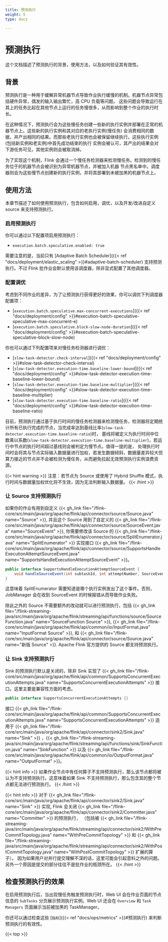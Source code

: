 ```yaml
---
title: 预测执行
weight: 5
type: docs

---
```

<!--
Licensed to the Apache Software Foundation (ASF) under one
or more contributor license agreements.  See the NOTICE file
distributed with this work for additional information
regarding copyright ownership.  The ASF licenses this file
to you under the Apache License, Version 2.0 (the
"License"); you may not use this file except in compliance
with the License.  You may obtain a copy of the License at

  http://www.apache.org/licenses/LICENSE-2.0

Unless required by applicable law or agreed to in writing,
software distributed under the License is distributed on an
"AS IS" BASIS, WITHOUT WARRANTIES OR CONDITIONS OF ANY
KIND, either express or implied.  See the License for the
specific language governing permissions and limitations
under the License.
-->

# 预测执行
这个文档描述了预测执行的背景，使用方法，以及如何验证其有效性。

## 背景
预测执行是一种用于缓解异常机器节点导致作业执行缓慢的机制。机器节点异常包括硬件异常，偶发的输入输出繁忙，高 CPU 负载等问题。
这些问题会导致运行在其上的任务比起在其他节点上运行的任务慢很多，从而影响到整个作业的执行时长。

在这种情况下，预测执行会为这些慢任务创建一些新的执行实例并部署在正常的机器节点上。这些新的执行实例和其对应的老执行实例(慢任务)
会消费相同的数据，并产出相同的结果。而那些老执行实例也会被保留继续执行。这些执行实例(包括新实例和老实例)中首先成功结束的执行
实例会被认可，其产出的结果会对下游任务可见，其他实例则会被取消掉。

为了实现这个机制，Flink 会通过一个慢任务检测器来检测慢任务。检测到的慢任务位于的机器节点会被识别为异常机器节点，并被加入机器
节点黑名单中。调度器则会为这些慢节点创建新的执行实例，并将其部署到未被加黑的机器节点上。

## 使用方法
本章节描述了如何使用预测执行，包含如何启用，调优，以及开发/改进自定义 source 来支持预测执行。

### 启用预测执行
你可以通过以下配置项启用预测执行：
- `execution.batch.speculative.enabled: true`

需要注意的是，当前只有 [Adaptive Batch Scheduler]({{< ref "docs/deployment/elastic_scaling" >}}#adaptive-batch-scheduler) 支持预测执行。不过 Flink 批作业会默认使用该调度器，除非显式配置了其他调度器。

### 配置调优
考虑到不同作业的差异，为了让预测执行获得更好的效果，你可以调优下列调度器配置项：
- [`execution.batch.speculative.max-concurrent-executions`]({{< ref "docs/deployment/config" >}}#execution-batch-speculative-speculative-max-concurrent-e)
- [`execution.batch.speculative.block-slow-node-duration`]({{< ref "docs/deployment/config" >}}#execution-batch-speculative-speculative-block-slow-node)

你也可以通过下列配置项来对慢任务检测器进行调优：
- [`slow-task-detector.check-interval`]({{< ref "docs/deployment/config" >}}#slow-task-detector-check-interval)
- [`slow-task-detector.execution-time.baseline-lower-bound`]({{< ref "docs/deployment/config" >}}#slow-task-detector-execution-time-baseline-lower-bound)
- [`slow-task-detector.execution-time.baseline-multiplier`]({{< ref "docs/deployment/config" >}}#slow-task-detector-execution-time-baseline-multiplier)
- [`slow-task-detector.execution-time.baseline-ratio`]({{< ref "docs/deployment/config" >}}#slow-task-detector-execution-time-baseline-ratio)

目前，预测执行通过基于执行时间的慢任务检测器来检测慢任务，检测器将定期统计所有已执行完成的节点，当完成率达到基线比率(`slow-task-detector.execution-time.baseline-ratio`)时，
基线将被定义为执行时间中位数乘以系数(`slow-task-detector.execution-time.baseline-multiplier`)，若运行中节点的执行时间超过基线则会被判定为慢节点。值得一提的是，
处理执行时间时会将其与节点实际输入数据量进行加权，若发生数据倾斜，数据量差异较大但算力接近的节点并不会被检测为慢任务，从而避免拉起无效预测执行实例浪费资源。

{{< hint warning >}}
注意：若节点为 Source 或使用了 Hybrid Shuffle 模式，执行时间与数据量加权优化将不生效，因为无法判断输入数据量。
{{< /hint >}}

### 让 Source 支持预测执行
如果你的作业有用到自定义 {{< gh_link file="/flink-core/src/main/java/org/apache/flink/api/connector/source/Source.java" name="Source" >}}, 
并且这个 Source 用到了自定义的 {{< gh_link file="/flink-core/src/main/java/org/apache/flink/api/connector/source/SourceEvent.java" name="SourceEvent" >}},
你需要修改该 Source 的 {{< gh_link file="/flink-core/src/main/java/org/apache/flink/api/connector/source/SplitEnumerator.java" name="SplitEnumerator" >}} 
实现接口 {{< gh_link file="/flink-core/src/main/java/org/apache/flink/api/connector/source/SupportsHandleExecutionAttemptSourceEvent.java" name="SupportsHandleExecutionAttemptSourceEvent" >}}。
```java
public interface SupportsHandleExecutionAttemptSourceEvent {
    void handleSourceEvent(int subtaskId, int attemptNumber, SourceEvent sourceEvent);
}
```
这意味着 SplitEnumerator 需要知道是哪个执行实例发出了这个事件。否则，JobManager 会在收到 SourceEvent 的时候报错从而导致作业失败。

除此之外的 Source 不需要额外的改动就可以进行预测执行，包括 
{{< gh_link file="/flink-streaming-java/src/main/java/org/apache/flink/streaming/api/functions/source/SourceFunction.java" name="SourceFunction Source" >}}, 
{{< gh_link file="/flink-core/src/main/java/org/apache/flink/api/common/io/InputFormat.java" name="InputFormat Source" >}}, 
和 {{< gh_link file="/flink-core/src/main/java/org/apache/flink/api/connector/source/Source.java" name="新版 Source" >}}.
Apache Flink 官方提供的 Source 都支持预测执行。

### 让 Sink 支持预测执行
Sink 的预测执行默认是关闭的，除非 Sink 实现了 {{< gh_link file="/flink-core/src/main/java/org/apache/flink/api/common/SupportsConcurrentExecutionAttempts.java" name="SupportsConcurrentExecutionAttempts" >}}
接口。这里主要是兼容性方面的考虑。
```java
public interface SupportsConcurrentExecutionAttempts {}
```
接口 {{< gh_link file="/flink-core/src/main/java/org/apache/flink/api/common/SupportsConcurrentExecutionAttempts.java" name="SupportsConcurrentExecutionAttempts" >}}
适用于 {{< gh_link file="/flink-core/src/main/java/org/apache/flink/api/connector/sink2/Sink.java" name="Sink" >}}
，{{< gh_link file="/flink-streaming-java/src/main/java/org/apache/flink/streaming/api/functions/sink/SinkFunction.java" name="SinkFunction" >}}
以及 {{< gh_link file="/flink-core/src/main/java/org/apache/flink/api/common/io/OutputFormat.java" name="OutputFormat" >}}。

{{< hint info >}}
如果作业节点中有任何算子不支持预测执行，那么该节点都将被认为不支持预测执行。这意味着如果 Sink 不支持预测执行，那么包含其的整个节点都无法进行预测执行。
{{< /hint >}}

{{< hint info >}}
对于 {{< gh_link file="/flink-core/src/main/java/org/apache/flink/api/connector/sink2/Sink.java" name="Sink" >}} 实现, 
Flink 会关闭 {{< gh_link file="/flink-core/src/main/java/org/apache/flink/api/connector/sink2/Committer.java" name="Committer" >}} 的预测执行，
（包括被 {{< gh_link file="/flink-streaming-java/src/main/java/org/apache/flink/streaming/api/connector/sink2/WithPreCommitTopology.java" name="WithPreCommitTopology" >}} 和 {{< gh_link file="/flink-streaming-java/src/main/java/org/apache/flink/streaming/api/connector/sink2/WithPostCommitTopology.java" name="WithPostCommitTopology" >}} 扩展的算子）。
因为如果用户对并行提交理解不深的话，这里可能会引起意料之外的问题。另外一个原因是提交的部分往往不是批作业的瓶颈所在。
{{< /hint >}}

## 检查预测执行的效果
在启用预测执行后，当出现慢任务触发预测执行时，Web UI 会在作业页面的节点信息的 `SubTasks` 分页展示预测执行实例。Web UI 
还会在 `Overview` 和 `Task Managers` 页面展示当前被加黑的 TaskManager。

你还可以通过检查这些 [`指标`]({{< ref "docs/ops/metrics" >}}#预测执行) 来判断预测执行的有效性。

{{< top >}}
